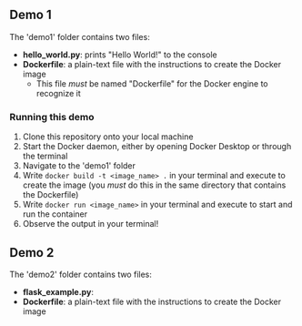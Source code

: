 ## Demo 1
The 'demo1' folder contains two files:
- **hello_world.py**: prints "Hello World!" to the console
- **Dockerfile**: a plain-text file with the instructions to create the Docker image
  - This file _must_ be named "Dockerfile" for the Docker engine to recognize it

### Running this demo
1. Clone this repository onto your local machine
2. Start the Docker daemon, either by opening Docker Desktop or through the terminal
3. Navigate to the 'demo1' folder
4. Write ```docker build -t <image_name> .``` in your terminal and execute to create the image (you _must_ do this in the same directory that contains the Dockerfile)
5. Write ```docker run <image_name>``` in your terminal and execute to start and run the container
6. Observe the output in your terminal!

## Demo 2
The 'demo2' folder contains two files:
- **flask_example.py**:
- **Dockerfile**: a plain-text file with the instructions to create the Docker image
